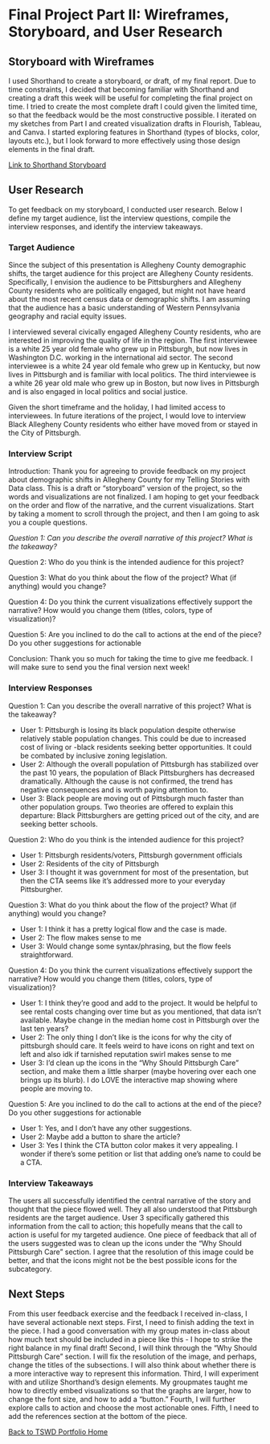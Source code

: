# Final Project Part II: Wireframes, Storyboard, and User Research

## Storyboard with Wireframes 
I used Shorthand to create a storyboard, or draft, of my final report. Due to time constraints, I decided that becoming familiar with Shorthand and creating a draft this week will be useful for completing the final project on time. I tried to create the most complete draft I could given the limited time, so that the feedback would be the most constructive possible. I iterated on my sketches from Part I and created visualization drafts in Flourish, Tableau, and Canva. I started exploring features in Shorthand (types of blocks, color, layouts etc.), but I look forward to more effectively using those design elements in the final draft. 

[Link to Shorthand Storyboard](https://carnegiemellon.shorthandstories.com/why-is-pittsburgh-s-black-population-declining-storyboard/index.html)

## User Research

To get feedback on my storyboard, I conducted user research. Below I define my target audience, list the interview questions, compile the interview responses, and identify the interview takeaways. 

### Target Audience 

Since the subject of this presentation is Allegheny County demographic shifts, the target audience for this project are Allegheny County residents. Specifically, I envision the audience to be Pittsburghers and Allegheny County residents who are politically engaged, but might not have heard about the most recent census data or demographic shifts. I am assuming that the audience has a basic understanding of Western Pennsylvania geography and racial equity issues. 

I interviewed several civically engaged Allegheny County residents, who are interested in improving the quality of life in the region. The first interviewee is a white 25 year old female who grew up in Pittsburgh, but now lives in Washington D.C. working in the international aid sector. The second interviewee is a white 24 year old female who grew up in Kentucky, but now lives in Pittsburgh and is familiar with local politics. The third interviewee is a white 26 year old male who grew up in Boston, but now lives in Pittsburgh and is also engaged in local politics and social justice. 

Given the short timeframe and the holiday, I had limited access to interviewees. In future iterations of the project, I would love to interview Black Allegheny County residents who either have moved from or stayed in the City of Pittsburgh. 

### Interview Script

Introduction: Thank you for agreeing to provide feedback on my project about demographic shifts in Allegheny County for my Telling Stories with Data class. This is a draft or “storyboard” version of the project, so the words and visualizations are not finalized. I am hoping to get your feedback on the order and flow of the narrative, and the current visualizations. Start by taking a moment to scroll through the project, and then I am going to ask you a couple questions. 

*Question 1: Can you describe the overall narrative of this project? What is the takeaway?* 

Question 2: Who do you think is the intended audience for this project? 

Question 3: What do you think about the flow of the project? What (if anything) would you change?

Question 4: Do you think the current visualizations effectively support the narrative? How would you change them (titles, colors, type of visualization)? 

Question 5: Are you inclined to do the call to actions at the end of the piece? Do you other suggestions for actionable 

Conclusion: Thank you so much for taking the time to give me feedback. I will make sure to send you the final version next week! 

### Interview Responses

Question 1: Can you describe the overall narrative of this project? What is the takeaway?
- User 1: Pittsburgh is losing its black population despite otherwise relatively stable population changes. This could be due to increased cost of living or -black residents seeking better opportunities. It could be combated by inclusive zoning legislation.
- User 2: Although the overall population of Pittsburgh has stabilized over the past 10 years, the population of Black Pittsburghers has decreased dramatically. Although the cause is not confirmed, the trend has negative consequences and is worth paying attention to.
- User 3: Black people are moving out of Pittsburgh much faster than other population groups. Two theories are offered to explain this departure: Black Pittsburghers are getting priced out of the city, and are seeking better schools.


Question 2: Who do you think is the intended audience for this project? 
- User 1: Pittsburgh residents/voters, Pittsburgh government officials 
- User 2: Residents of the city of Pittsburgh
- User 3: I thought it was government for most of the presentation, but then the CTA seems like it’s addressed more to your everyday Pittsburgher. 

Question 3: What do you think about the flow of the project? What (if anything) would you change?
- User 1: I think it has a pretty logical flow and the case is made.
- User 2: The flow makes sense to me
- User 3: Would change some syntax/phrasing, but the flow feels straightforward. 

Question 4: Do you think the current visualizations effectively support the narrative? How would you change them (titles, colors, type of visualization)? 
- User 1: I think they’re good and add to the project. It would be helpful to see rental costs changing over time but as you mentioned, that data isn’t available. Maybe change in the median home cost in Pittsburgh over the last ten years?
- User 2: The only thing I don’t like is the icons for why the city of pittsburgh should care. It feels weird to have icons on right and text on left and also idk if tarnished reputation swirl makes sense to me
- User 3: I’d clean up the icons in the “Why Should Pittsburgh Care” section, and make them a little sharper (maybe hovering over each one brings up its blurb). I do LOVE the interactive map showing where people are moving to. 

Question 5: Are you inclined to do the call to actions at the end of the piece? Do you other suggestions for actionable 
- User 1: Yes, and I don’t have any other suggestions.
- User 2: Maybe add a button to share the article?
- User 3: Yes I think the CTA button color makes it very appealing. I wonder if there’s some petition or list that adding one’s name to could be a CTA. 

### Interview Takeaways

The users all successfully identified the central narrative of the story and thought that the piece flowed well. They all also understood that Pittsburgh residents are the target audience. User 3 specifically gathered this information from the call to action; this hopefully means that the call to action is useful for my targeted audience. One piece of feedback that all of the users suggested was to clean up the icons under the “Why Should Pittsburgh Care” section. I agree that the resolution of this image could be better, and that the icons might not be the best possible icons for the subcategory. 

## Next Steps

From this user feedback exercise and the feedback I received in-class, I have several actionable next steps. First, I need to finish adding the text in the piece. I had a good conversation with my group mates in-class about how much text should be included in a piece like this - I hope to strike the right balance in my final draft! Second, I will think through the “Why Should Pittsburgh Care” section. I will fix the resolution of the image, and perhaps, change the titles of the subsections. I will also think about whether there is a more interactive way to represent this information. Third, I will experiment with and utilize Shorthand’s design elements. My groupmates taught me how to directly embed visualizations so that the graphs are larger, how to change the font size, and how to add a “button.” Fourth, I will further explore calls to action and choose the most actionable ones. Fifth, I need to add the references section at the bottom of the piece. 

[Back to TSWD Portfolio Home](/README.md)
